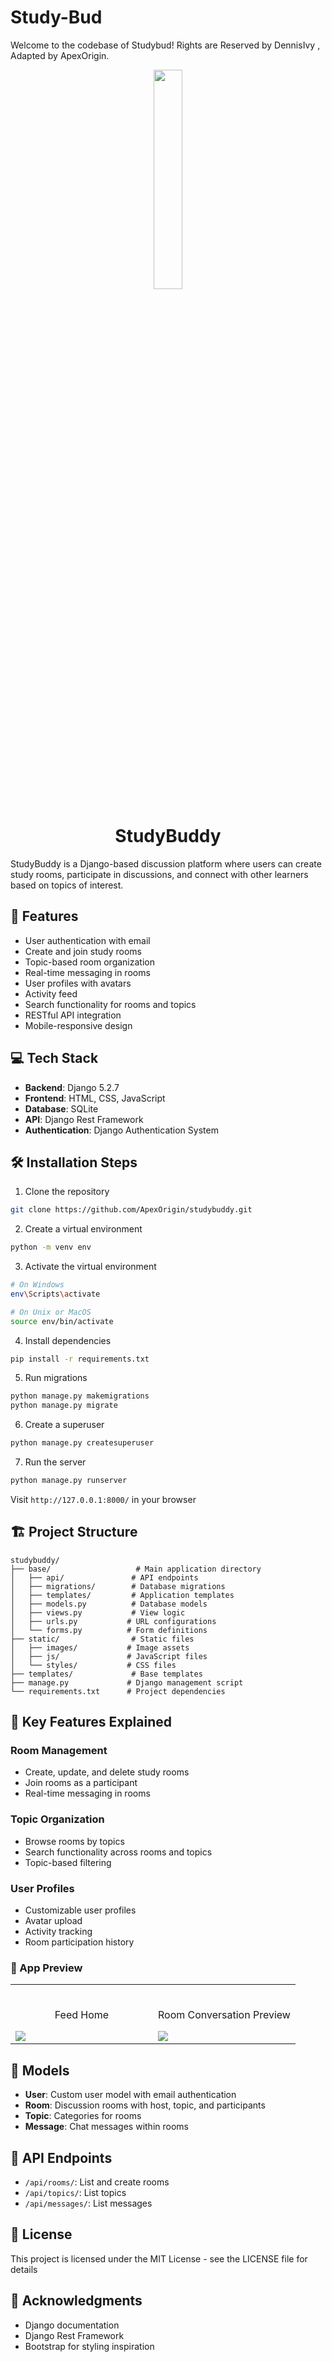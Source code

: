 # Study-Bud
Welcome to the codebase of Studybud! Rights are Reserved by DennisIvy , Adapted by ApexOrigin.

<div align="center">
<img width="30%" src="https://user-images.githubusercontent.com/72341453/134747028-7e2d90cc-a92f-4f66-815e-54a0d50cca54.PNG">

# StudyBuddy

</div>

StudyBuddy is a Django-based discussion platform where users can create study rooms, participate in discussions, and connect with other learners based on topics of interest.

## 🚀 Features

- User authentication with email
- Create and join study rooms
- Topic-based room organization
- Real-time messaging in rooms
- User profiles with avatars
- Activity feed
- Search functionality for rooms and topics
- RESTful API integration
- Mobile-responsive design

## 💻 Tech Stack

- **Backend**: Django 5.2.7
- **Frontend**: HTML, CSS, JavaScript
- **Database**: SQLite
- **API**: Django Rest Framework
- **Authentication**: Django Authentication System

## 🛠️ Installation Steps

1. Clone the repository

```bash
git clone https://github.com/ApexOrigin/studybuddy.git
```

2. Create a virtual environment

```bash
python -m venv env
```

3. Activate the virtual environment

```bash
# On Windows
env\Scripts\activate

# On Unix or MacOS
source env/bin/activate
```

4. Install dependencies

```bash
pip install -r requirements.txt
```

5. Run migrations

```bash
python manage.py makemigrations
python manage.py migrate
```

6. Create a superuser

```bash
python manage.py createsuperuser
```

7. Run the server

```bash
python manage.py runserver
```

Visit `http://127.0.0.1:8000/` in your browser

## 🏗️ Project Structure

```
studybuddy/
├── base/                   # Main application directory
│   ├── api/               # API endpoints
│   ├── migrations/        # Database migrations
│   ├── templates/         # Application templates
│   ├── models.py          # Database models
│   ├── views.py           # View logic
│   ├── urls.py           # URL configurations
│   └── forms.py          # Form definitions
├── static/                # Static files
│   ├── images/           # Image assets
│   ├── js/               # JavaScript files
│   └── styles/           # CSS files
├── templates/             # Base templates
├── manage.py             # Django management script
└── requirements.txt      # Project dependencies
```

## 🌟 Key Features Explained

### Room Management

- Create, update, and delete study rooms
- Join rooms as a participant
- Real-time messaging in rooms

### Topic Organization

- Browse rooms by topics
- Search functionality across rooms and topics
- Topic-based filtering

### User Profiles

- Customizable user profiles
- Avatar upload
- Activity tracking
- Room participation history

### 📱 App Preview

<table width="100%"> 
<tr>
<td width="50%">      
&nbsp; 
<br>
<p align="center">
  Feed Home
</p>
<img src="https://user-images.githubusercontent.com/72341453/134747262-0a92233d-8010-40f8-84c5-8d94895aac44.PNG">
</td> 
<td width="50%">
<br>
<p align="center">
  Room Conversation Preview
</p>
<img src="https://user-images.githubusercontent.com/72341453/134747155-3ca5b55f-b064-4741-aeae-abe90bddf41e.PNG">  
</td>
</table>

## 📝 Models

- **User**: Custom user model with email authentication
- **Room**: Discussion rooms with host, topic, and participants
- **Topic**: Categories for rooms
- **Message**: Chat messages within rooms

## 🔄 API Endpoints

- `/api/rooms/`: List and create rooms
- `/api/topics/`: List topics
- `/api/messages/`: List messages

## 📜 License

This project is licensed under the MIT License - see the LICENSE file for details

## 🙏 Acknowledgments

- Django documentation
- Django Rest Framework
- Bootstrap for styling inspiration

